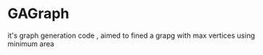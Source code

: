 GAGraph
=======

it's graph generation code , aimed to fined a grapg with max vertices using minimum area
